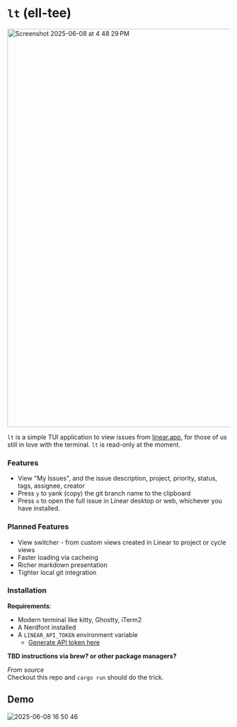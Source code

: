 # `lt` (ell-tee)
<img width="900" alt="Screenshot 2025-06-08 at 4 48 29 PM" src="https://github.com/user-attachments/assets/073013c1-185f-49b9-b04a-68996a5d269c" />

`lt` is a simple TUI application to view issues from [linear.app](https://linear.app/), for those of us still in love with the terminal. `lt` is read-only at the moment.

### Features
* View "My Issues", and the issue description, project, priority, status, tags, assignee, creator  
* Press `y` to yank (copy) the git branch name to the clipboard
* Press `o` to open the full issue in Linear desktop or web, whichever you have installed.

### Planned Features
* View switcher - from custom views created in Linear to project or cycle views
* Faster loading via cacheing
* Richer markdown presentation
* Tighter local git integration 


### Installation
**Requirements**:
* Modern terminal like kitty, Ghostty, iTerm2
* A Nerdfont installed
* A `LINEAR_API_TOKEN` environment variable
   * [Generate API token here](https://linear.app/settings/account/security)

**TBD instructions via brew? or other package managers?**

*From source*  
Checkout this repo and `cargo run` should do the trick.
 

## Demo 
![2025-06-08 16 50 46](https://github.com/user-attachments/assets/e05291c8-e12c-48ea-a2e2-159fee52308f)

